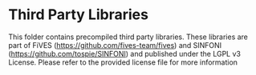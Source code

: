# Third Party Libraries

This folder contains precompiled third party libraries. These libraries are part of FiVES (https://github.com/fives-team/fives) and SINFONI (https://github.com/tospie/SINFONI) and published under the LGPL v3 License. Please refer to the provided license file for more information
